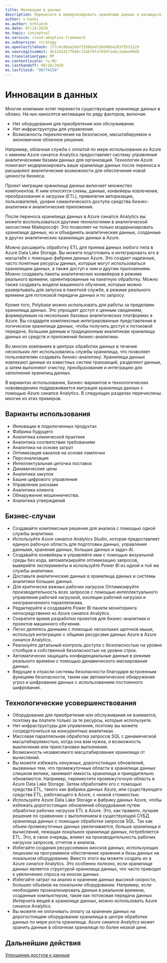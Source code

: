 ```yaml
---
title: Инновации в данных
description: Перенесите и модернизировать хранилище данных и расширьте свои аналитические возможности, чтобы обеспечить новую ценность для бизнеса.
author: v-hanki
ms.author: brblanch
ms.date: 07/14/2020
ms.topic: conceptual
ms.service: cloud-adoption-framework
ms.subservice: strategy
ms.openlocfilehash: 1f7c4c88aa2daf333bbed336e00b428375553129
ms.sourcegitcommit: 4e12d2417f646c72abf9fa7959faebc3abee99d8
ms.translationtype: MT
ms.contentlocale: ru-RU
ms.lasthandoff: 09/18/2020
ms.locfileid: "90774159"
---
```

# <a name="data-innovations"></a>Инновации в данных

Многие компании хотят перенести существующее хранилище данных в облако. На них наносятся мотивации по ряду факторов, включая:

- Нет оборудования для приобретения или обслуживания.
- Нет инфраструктуры для управления.
- Возможность переключения на безопасное, масштабируемое и экономичное облачное решение.

Например, облачная служба с оплатой по мере использования из Azure с именем Azure синапсе Analytics предоставляет систему управления аналитическими базами данных для организаций. Технологии Azure помогают модернизировать ваше хранилище данных после переноса и расширяют аналитические возможности для обеспечения новой ценности бизнеса.

Проект миграции хранилища данных включает множество компонентов. К ним относятся схемы, данные, конвейеры извлечения, преобразования и загрузки (ETL), привилегии авторизации, пользователей, уровни семантического доступа средства бизнес-аналитики и аналитические приложения.

После переноса хранилища данных в Azure синапсе Analytics вы можете воспользоваться другими технологиями в аналитической экосистеме Майкрософт. Это позволяет не только модернизировать хранилище данных, но и объединять аналитические данные, созданные в других аналитических хранилищах данных в Azure.

Можно расширить обработку ETL для приема данных любого типа в Azure Data Lake Storage. Вы можете подготовить и интегрировать его в масштабе с помощью фабрики данных Azure. Это создает надежные, часто понятные ресурсы данных, которые могут использоваться хранилищем данных, а также доступ к ним и другим приложениям. Можно создавать пакеты аналитических конвейеров в режиме реального времени, ориентированные на пакетную обработку. Можно также создавать модели машинного обучения, которые можно развертывать для запуска в пакетной службе, в режиме реального времени для потоковой передачи данных и по запросу.

Кроме того, Polybase можно использовать для работы за пределами хранилища данных. Это упрощает доступ к ценным сведениям, формируемым на нескольких базовых аналитических платформах в Azure. Вы создадите комплексные интегрированные представления в логическом хранилище данных, чтобы получить доступ к потоковой передаче, большим данным и традиционным аналитикам хранилища данных из средств и приложений бизнес-аналитики.

Во многих компаниях в центрах обработки данных в течение нескольких лет использовались службы хранилища, что позволяет пользователям создавать бизнес-аналитику. Хранилища данных извлекают данные из известных систем транзакций, разделяют данные, а затем выполняют очистку, преобразование и интеграцию для заполнения хранилищ данных.

В вариантах использования, Бизнес-вариантов и технологических нововведениях поддерживается миграция хранилища данных с помощью Azure синапсе Analytics. В следующих разделах перечислены многие из этих примеров.

## <a name="use-cases"></a>Варианты использования

- Инновации в подключенных продуктах
- Фабрика будущего
- Аналитика клинической практике
- Аналитика соответствия требованиям
- Аналитика на основе затрат
- Оптимизация каналов на основе лампочки
- Персонализация
- Интеллектуальная цепочка поставок
- Динамические цены
- Аналитика закупок
- Башня цифрового управления
- Управление рисками
- Аналитика клиента
- Обнаружение мошенничества.
- Аналитика утверждений

## <a name="business-cases"></a>Бизнес-случаи

- Создавайте комплексные решения для анализа с помощью одной службы аналитики.
- Используйте Azure синапсе Analytics Studio, которая предоставляет единую рабочую область для подготовки данных, управления данными, хранения данных, больших данных и задач AI.
- Создавайте конвейеры и управляйте ими с помощью визуальной среды без кода, автоматизируйте оптимизацию запросов, выверяйте эксперименты и используйте Power BI из одной и той же службы аналитики.
- Доставьте аналитические данные в хранилища данных и системы аналитики больших данных.
- Для критически важных рабочих нагрузок Оптимизируйте производительность всех запросов с помощью интеллектуального управления рабочей нагрузкой, изоляции рабочей нагрузки и неограниченного параллелизма.
- Редактируйте и создавайте Power BI панели мониторинга непосредственно из Azure синапсе Analytics.
- Сократите время разработки проектов для бизнес-аналитики и проектов машинного обучения.
- Легко делитесь данными с помощью нескольких щелчков мыши, используя интеграцию с общими ресурсами данных Azure в Azure синапсе Analytics.
- Реализуйте детальный контроль доступа с безопасностью на уровне столбцов и собственной безопасностью на уровне строк.
- Автоматически защищать конфиденциальные данные в режиме реального времени с помощью динамического маскирования данных.
- Ведущие в отрасли системы безопасности благодаря встроенным функциям безопасности, таким как автоматическое обнаружение угроз и шифрование данных с использованием постоянного шифрования.

## <a name="technology-advances"></a>Технологические усовершенствования

- Оборудование для приобретения или обслуживания не взимается, поэтому вы платите только за те ресурсы, которые используете.
- Нет инфраструктуры для управления, поэтому вы можете сосредоточиться на конкурентных аналитиках.
- Массовая параллельная обработка запросов SQL с динамической масштабируемостью, когда она вам нужна, и возможность выключения или приостановки выполнения.
- Возможность независимого масштабирования хранилища от вычислений.
- Вы можете избежать ненужных, дорогостоящих обновлений, вызванных тем, что промежуточные области в хранилище данных слишком велики, занимают емкость хранилища и принудительно обновляются. Например, переместите промежуточную область в Azure Data Lake Storage. Затем обработайте его с помощью средства ETL, такого как фабрика данных Azure, или существующего средства ETL, работающего в Azure, с низкой стоимостью.
- Используйте Azure Data Lake Storage и фабрику данных Azure, чтобы избежать дорогостоящих обновлений оборудования путем обработки рабочих нагрузок ETL в Azure. Это, как правило, лучшее решение по сравнению с выполнением в существующей СУБД хранилища данных с помощью обработки запросов SQL. Так как объем промежуточных данных увеличивается, больше хранилища и вычислений, лежащая локальное хранилище данных, потребляется ETL. Это, в свою очередь, влияет на производительность рабочих нагрузок запросов, отчетов и анализа.
- Избегайте создания ресурсоемких киосков данных, использующих лицензии на программное обеспечение хранения и базы данных на локальном оборудовании. Вместо этого вы можете создать их в Azure синапсе Analytics. Это особенно полезно, если хранилище данных является структурой хранилища данных, что часто приводит к увеличению спроса на киоски данных.
- Избегайте затрат на анализ и хранение данных высокой скорости, больших объемов на локальном оборудовании. Например, если необходимо проанализировать данные в реальном времени, созданные компьютером, такие как потоковая передача данных Интернета вещей в хранилище данных, можно использовать Azure синапсе Analytics.
- Вы можете не оплачивать оплату за хранение данных на дорогостоящем оборудовании хранилища в центре обработки данных по мере роста хранилища. Azure синапсе Analytics может хранить данные в облачном хранилище по более низкой цене.

## <a name="next-steps"></a>Дальнейшие действия

<!-- TODO: More detail needed here. -->

[Упрощение доступа к данным](./data-democratization.md)
